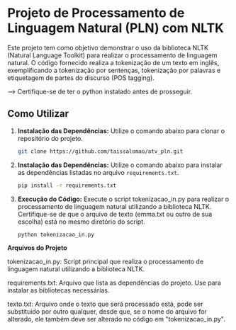 # Projeto de Processamento de Linguagem Natural (PLN) com NLTK

Este projeto tem como objetivo demonstrar o uso da biblioteca NLTK (Natural Language Toolkit) para realizar o processamento de linguagem natural. O código fornecido realiza a tokenização de um texto em inglês, exemplificando a tokenização por sentenças, tokenização por palavras e etiquetagem de partes do discurso (POS tagging).

--> Certifique-se de ter o python instalado antes de prosseguir.

## Como Utilizar

1. **Instalação das Dependências:**
 Utilize o comando abaixo para clonar o repositório do projeto.

   ```bash
   git clone https://github.com/taissalomao/atv_pln.git

2. **Instalação das Dependências:**
     Utilize o comando abaixo para instalar as dependências listadas no arquivo `requirements.txt`.

   ```bash
   pip install -r requirements.txt

3. **Execução do Código:**
Execute o script tokenizacao_in.py para realizar o processamento de linguagem natural utilizando a biblioteca NLTK.
Certifique-se de que o arquivo de texto (emma.txt ou outro de sua escolha) está no mesmo diretório do script.


    ```bash
    python tokenizacao_in.py

**Arquivos do Projeto**

tokenizacao_in.py: Script principal que realiza o processamento de linguagem natural utilizando a biblioteca NLTK.

requirements.txt: Arquivo que lista as dependências do projeto. Use para instalar as bibliotecas necessárias.

texto.txt: Arquivo onde o texto que será processado está, pode ser substituido por outro qualquer, desde que, se o nome do arquivo for alterado, ele também deve ser alterado no código em "tokenizacao_in.py".